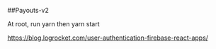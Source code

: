##Payouts-v2

At root, run yarn
then yarn start

https://blog.logrocket.com/user-authentication-firebase-react-apps/